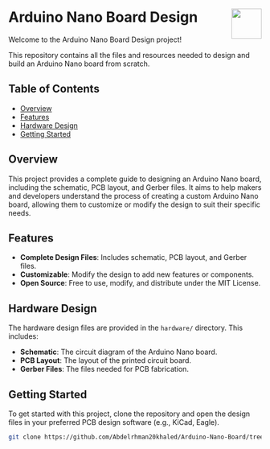 # Arduino Nano Board Design <img src="https://skillicons.dev/icons?i=arduino" align="right" width="60">

Welcome to the Arduino Nano Board Design project! 

This repository contains all the files and resources needed to design and build an Arduino Nano board from scratch.

## Table of Contents

- [Overview](#overview)
- [Features](#features)
- [Hardware Design](#hardware-design)
- [Getting Started](#getting-started)

## Overview

This project provides a complete guide to designing an Arduino Nano board, including the schematic, PCB layout, and Gerber files. 
It aims to help makers and developers understand the process of creating a custom Arduino Nano board, allowing them to customize or modify the design to suit their specific needs.

## Features

- **Complete Design Files**: Includes schematic, PCB layout, and Gerber files.
- **Customizable**: Modify the design to add new features or components.
- **Open Source**: Free to use, modify, and distribute under the MIT License.

## Hardware Design

The hardware design files are provided in the `hardware/` directory. This includes:
- **Schematic**: The circuit diagram of the Arduino Nano board.
- **PCB Layout**: The layout of the printed circuit board.
- **Gerber Files**: The files needed for PCB fabrication.

## Getting Started

To get started with this project, clone the repository and open the design files in your preferred PCB design software (e.g., KiCad, Eagle).

```bash
git clone https://github.com/Abdelrhman20khaled/Arduino-Nano-Board/tree/main

